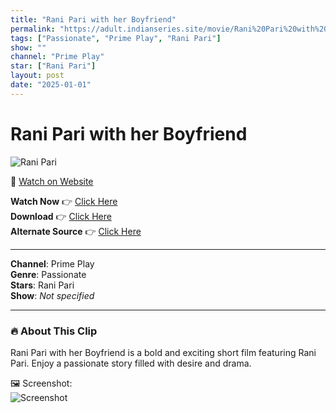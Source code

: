 ```yaml
---
title: "Rani Pari with her Boyfriend"
permalink: "https://adult.indianseries.site/movie/Rani%20Pari%20with%20her%20Boyfriend"
tags: ["Passionate", "Prime Play", "Rani Pari"]
show: ""
channel: "Prime Play"
star: ["Rani Pari"]
layout: post
date: "2025-01-01"
---
```


# Rani Pari with her Boyfriend

![Rani Pari](https://shorts.desisins.com/wp-content/uploads/2023/11/Rani-Pari-PrimePlay-DesiSkins.com_.jpg)

🔗 [Watch on Website](https://adult.indianseries.site/movie/Rani%20Pari%20with%20her%20Boyfriend)

**Watch Now** 👉 [Click Here](https://adult.indianseries.site/movie/Rani%20Pari%20with%20her%20Boyfriend)  
**Download** 👉 [Click Here](https://adult.indianseries.site/movie/Rani%20Pari%20with%20her%20Boyfriend)  
**Alternate Source** 👉 [Click Here](https://adult.indianseries.site/movie/Rani%20Pari%20with%20her%20Boyfriend)

---

**Channel**: Prime Play  
**Genre**: Passionate  
**Stars**: Rani Pari  
**Show**: *Not specified*

---

### 🔥 About This Clip

Rani Pari with her Boyfriend is a bold and exciting short film featuring Rani Pari. Enjoy a passionate story filled with desire and drama.
 
🖼️ Screenshot:  
![Screenshot](https://shorts.desisins.com/wp-content/uploads/2023/11/Rani-Pari-PrimePlay-DesiSkins.com_.jpg)
